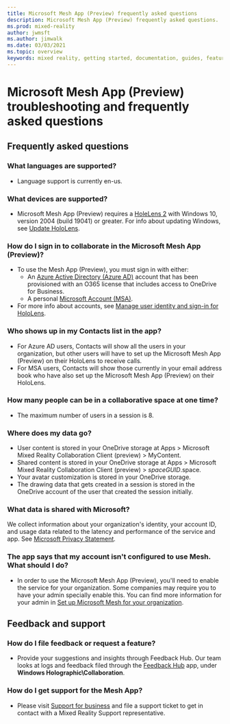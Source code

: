 ```yaml
---
title: Microsoft Mesh App (Preview) frequently asked questions
description: Microsoft Mesh App (Preview) frequently asked questions.
ms.prod: mixed-reality
author: jwmsft
ms.author: jimwalk
ms.date: 03/03/2021
ms.topic: overview
keywords: mixed reality, getting started, documentation, guides, features, holograms
---
```

# Microsoft Mesh App (Preview) troubleshooting and frequently asked questions

## Frequently asked questions

### What languages are supported?

- Language support is currently en-us.

### What devices are supported?

- Microsoft Mesh App (Preview) requires a [HoleLens 2](/hololens/hololens2-options) with Windows 10, version 2004 (build 19041) or greater. For info about updating Windows, see [Update HoloLens](/hololens/hololens-update-hololens).

### How do I sign in to collaborate in the Microsoft Mesh App (Preview)?

- To use the Mesh App (Preview), you must sign in with either:
  - An [Azure Active Directory (Azure AD)](/azure/active-directory/) account that has been provisioned with an O365 license that includes access to OneDrive for Business.
  - A personal [Microsoft Account (MSA)](/windows/security/identity-protection/access-control/microsoft-accounts).
- For more info about accounts, see [Manage user identity and sign-in for HoloLens](/hololens/hololens-identity).

### Who shows up in my Contacts list in the app?

- For Azure AD users, Contacts will show all the users in your organization, but other users will have to set up the Microsoft Mesh App (Preview) on their HoloLens to receive calls.
- For MSA users, Contacts will show those currently in your email address book who have also set up the Microsoft Mesh App (Preview) on their HoloLens.

### How many people can be in a collaborative space at one time?

- The maximum number of users in a session is 8.

### Where does my data go?

- User content is stored in your OneDrive storage at Apps > Microsoft Mixed Reality Collaboration Client (preview) > MyContent.
- Shared content is stored in your OneDrive storage at Apps > Microsoft Mixed Reality Collaboration Client (preview) > _spaceGUID_.space.
- Your avatar customization is stored in your OneDrive storage.
- The drawing data that gets created in a session is stored in the OneDrive account of the user that created the session initially.

### What data is shared with Microsoft?

We collect information about your organization's identity, your account ID, and usage data related to the latency and performance of the service and app. See [Microsoft Privacy Statement](https://privacy.microsoft.com/privacystatement).

### The app says that my account isn't configured to use Mesh. What should I do?

- In order to use the Microsoft Mesh App (Preview), you'll need to enable the service for your organization. Some companies may require you to have your admin specially enable this. You can find more information for your admin in [Set up Microsoft Mesh for your organization](../provisioning.md).

## Feedback and support

### How do I file feedback or request a feature?

- Provide your suggestions and insights through Feedback Hub. Our team looks at logs and feedback filed through the [Feedback Hub](/hololens/hololens-feedback) app, under **Windows Holographic\Collaboration**.

### How do I get support for the Mesh App?

- Please visit [Support for business](https://support.serviceshub.microsoft.com/supportforbusiness/) and file a support ticket to get in contact with a Mixed Reality Support representative.

